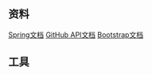 ## 资料
[Spring文档](https://spring.io/guides)
[GitHub API文档](https://docs.github.com/en/apps/creating-github-apps/writing-code-for-a-github-app/quickstart)
[Bootstrap文档](https://v3.bootcss.com/getting-started/#download)
## 工具
